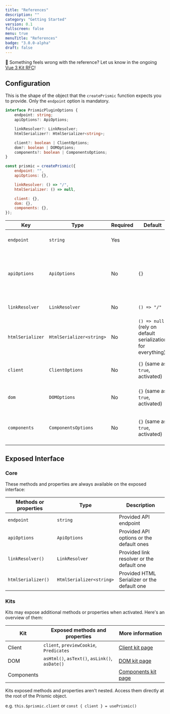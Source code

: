 ```yaml
---
title: "References"
description: ""
category: "Getting Started"
version: 0.1
fullscreen: false
menu: true
menuTitle: "References"
badge: "3.0.0-alpha"
draft: false
---
```


<d-alert type="info">

🤔 Something feels wrong with the reference? Let us know in the ongoing [Vue 3 Kit RFC](https://github.com/prismicio/prismic-vue/issues/46)!

</d-alert>

## Configuration

This is the shape of the object that the `createPrismic` function expects you to provide. Only the `endpoint` option is mandatory.

<style>
  .code-group {
    margin-top: 16px;
    margin-bottom: 40px;
  }

  code .token.builtin {
    color: #bef264;
  }
</style>

<d-code-group>
  <d-code-block label="Interface" active>

```typescript
interface PrismicPluginOptions {
	endpoint: string;
	apiOptions?: ApiOptions;

	linkResolver?: LinkResolver;
	htmlSerializer?: HtmlSerializer<string>;

	client?: boolean | ClientOptions;
	dom?: boolean | DOMOptions;
	components?: boolean | ComponentsOptions;
}
```

  </d-code-block>
  <d-code-block label="Defaults">

```javascript
const prismic = createPrismic({
	endpoint: "",
	apiOptions: {},

	linkResolver: () => "/",
	htmlSerializer: () => null,

	client: {},
	dom: {},
	components: {},
});
```

  </d-code-block>
</d-code-group>

| Key              | Type                     | Required | Default                                                     | Description                                                                                                                                                                                                                                                    |
| ---------------- | ------------------------ | -------- | ----------------------------------------------------------- | -------------------------------------------------------------------------------------------------------------------------------------------------------------------------------------------------------------------------------------------------------------- |
| `endpoint`       | `string`                 | Yes      |                                                             | Your Prismic repository API endpoint                                                                                                                                                                                                                           |
| `apiOptions`     | `ApiOptions`             | No       | `{}`                                                        | Additional options sent to Prismic API when initing the client, see [Prismic documentation](https://prismic.io/docs/technologies/introduction-to-the-content-query-api#the-api-search-endpoint?utm_campaign=devexp&utm_source=vuejs3tmpdoc&utm_medium=apidoc). |
| `linkResolver`   | `LinkResolver`           | No       | `() => "/"`                                                 | A custom [link resolver](https://prismic.io/docs/technologies/vue-setup#create-a-link-resolver?utm_campaign=devexp&utm_source=vuejs3tmpdoc&utm_medium=vuejslinkresolverdoc) function to use                                                                    |
| `htmlSerializer` | `HtmlSerializer<string>` | No       | `() => null` (rely on default serialization for everything) | A custom [HTML serializer](https://prismic.io/docs/technologies/vue-advanced-templating?utm_campaign=devexp&utm_source=vuejs3tmpdoc&utm_medium=vuejshtmlserializerdoc) function to use                                                                         |
| `client`         | `ClientOptions`          | No       | `{}` (same as `true`, activated)                            | More information on the [Client kit page](./kits/client#configuration)                                                                                                                                                                                         |
| `dom`            | `DOMOptions`             | No       | `{}` (same as `true`, activated)                            | More information on the [DOM kit page](./kits/dom#configuration)                                                                                                                                                                                               |
| `components`     | `ComponentsOptions`      | No       | `{}` (same as `true`, activated)                            | More information on the [Components kit page](./kits/components#configuration)                                                                                                                                                                                 |

## Exposed Interface

### Core

These methods and properties are always available on the exposed interface:

| Methods or properties | Type                     | Description                                 |
| --------------------- | ------------------------ | ------------------------------------------- |
| `endpoint`            | `string`                 | Provided API endpoint                       |
| `apiOptions`          | `ApiOptions`             | Provided API options or the default ones    |
| `linkResolver()`      | `LinkResolver`           | Provided link resolver or the default one   |
| `htmlSerializer()`    | `HtmlSerializer<string>` | Provided HTML Serializer or the default one |

### Kits

Kits may expose additional methods or properties when activated. Here's an overview of them:

| Kit        | Exposed methods and properties                 | More information                               |
| ---------- | ---------------------------------------------- | ---------------------------------------------- |
| Client     | `client`, `previewCookie`, `Predicates`        | [Client kit page](./kits/client#configuration) |
| DOM        | `asHtml()`, `asText()`, `asLink()`, `asDate()` | [DOM kit page](./kits/dom)                     |
| Components |                                                | [Components kit page](./kits/components)       |

<d-alert type="info">

Kits exposed methods and properties aren't nested. Access them directly at the root of the Prismic object.

e.g. `this.$prismic.client` or `const { client } = usePrismic()`

</d-alert>
